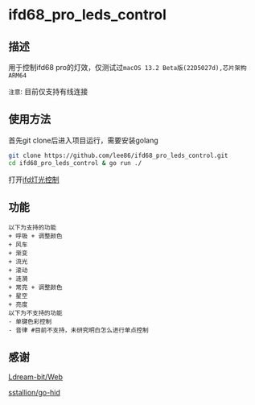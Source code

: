 # ifd68_pro_leds_control

## 描述

用于控制ifd68 pro的灯效，仅测试过`macOS 13.2 Beta版(22D5027d),芯片架构ARM64`

`注意`: 目前仅支持有线连接

## 使用方法

首先git clone后进入项目运行，需要安装golang
```bash
git clone https://github.com/lee86/ifd68_pro_leds_control.git
cd ifd68_pro_leds_control & go run ./
```
打开[ifd灯光控制](http://127.0.0.1:8000/)

## 功能

```git
以下为支持的功能
+ 呼吸 + 调整颜色
+ 风车
+ 渐变
+ 流光
+ 滚动
+ 涟漪
+ 常亮 + 调整颜色
+ 星空
+ 亮度
以下为不支持的功能
- 单键色彩控制
- 音律 #目前不支持，未研究明白怎么进行单点控制
```

## 感谢

[Ldream-bit/Web](https://github.com/Ldream-bit/Web)

[sstallion/go-hid](https://github.com/sstallion/go-hid)
